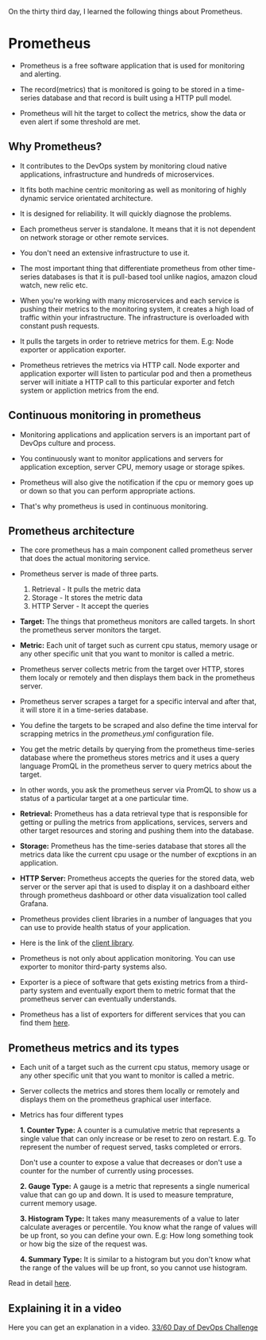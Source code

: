 On the thirty third day, I learned the following things about Prometheus.

# Prometheus

- Prometheus is a free software application that is used for monitoring and alerting.

- The record(metrics) that is monitored is going to be stored in a time-series database and that record is built using a HTTP pull model.

- Prometheus will hit the target to collect the metrics, show the data or even alert if some threshold are met.

## Why Prometheus?

- It contributes to the DevOps system by monitoring cloud native applications, infrastructure and hundreds of microservices.

- It fits both machine centric monitoring as well as monitoring of highly dynamic service orientated architecture.

- It is designed for reliability. It will quickly diagnose the problems.

- Each prometheus server is standalone. It means that it is not dependent on network storage or other remote services.

- You don't need an extensive infrastructure to use it.

- The most important thing that differentiate prometheus from other time-series databases is that it is pull-based tool unlike nagios, amazon cloud watch, new relic etc.

- When you're working with many microservices and each service is pushing their metrics to the monitoring system, it creates a high load of traffic within your infrastructure. The infrastructure is overloaded with constant push requests.

- It pulls the targets in order to retrieve metrics for them. E.g: Node exporter or application exporter.

- Prometheus retrieves the metrics via HTTP call. Node exporter and application exporter will listen to particular pod and then a prometheus server will initiate a HTTP call to this particular exporter and fetch system or appliction metrics from the end.

## Continuous monitoring in prometheus

- Monitoring applications and application servers is an important part of DevOps culture and process.

- You continuously want to monitor applications and servers for application exception, server CPU, memory usage or storage spikes.

- Prometheus will also give the notification if the cpu or memory goes up or down so that you can perform appropriate actions.

- That's why prometheus is used in continuous monitoring.

## Prometheus architecture

- The core prometheus has a main component called prometheus server that does the actual monitoring service.

- Prometheus server is made of three parts.

    1. Retrieval - It pulls the metric data
    2. Storage - It stores the metric data
    3. HTTP Server - It accept the queries

- **Target:** The things that prometheus monitors are called targets. In short the prometheus server monitors the target.

- **Metric:** Each unit of target such as current cpu status, memory usage or any other specific unit that you want to monitor is called a metric.

- Prometheus server collects metric from the target over HTTP, stores them localy or remotely and then displays them back in the prometheus server.

- Prometheus server scrapes a target for a specific interval and after that, it will store it in a time-series database.

- You define the targets to be scraped and also define the time interval for scrapping metrics in the *prometheus.yml* configuration file.

- You get the metric details by querying from the prometheus time-series database where the prometheus stores metrics and it uses a query language PromQL in the prometheus server to query metrics about the target.

- In other words, you ask the prometheus server via PromQL to show us a status of a particular target at a one particular time.

- **Retrieval:** Prometheus has a data retrieval type that is responsible for getting or pulling the metrics from applications, services, servers and other target resources and storing and pushing them into the database.

- **Storage:** Prometheus has the time-series database that stores all the metrics data like the current cpu usage or the number of excptions in an application.

- **HTTP Server:** Prometheus accepts the queries for the stored data, web server or the server api that is used to display it on a dashboard either through prometheus dashboard or other data visualization tool called Grafana.

- Prometheus provides client libraries in a number of languages that you can use to provide health status of your application.

- Here is the link of the [client library](https://prometheus.io/docs/instrumenting/clientlibs/).

- Prometheus is not only about application monitoring. You can use exporter to monitor third-party systems also.

- Exporter is a piece of software that gets existing metrics from a third-party system and eventually export them to metric format that the prometheus server can eventually understands.

- Prometheus has a list of exporters for different services that you can find them [here](https://prometheus.io/docs/instrumenting/exporters/).

## Prometheus metrics and its types

- Each unit of a target such as the current cpu status, memory usage or any other specific unit that you want to monitor is called a metric.

- Server collects the metrics and stores them locally or remotely and displays them on the prometheus graphical user interface.

- Metrics has four different types

    **1. Counter Type:** A counter is a cumulative metric that represents a single value that can only increase or be reset to zero on restart. E.g. To represent the number of request served, tasks completed or errors. 
    
    Don't use a counter to expose a value that decreases or don't use a counter for the number of currently using processes.

    **2. Gauge Type:** A gauge is a metric that represents a single numerical value that can go up and down. It is used to measure temprature, current memory usage.

    **3. Histogram Type:** It takes many measurements of a value to later calculate averages or percentile. You know what the range of values will be up front, so you can define your own. E.g: How long something took or how big the size of the request was.

    **4. Summary Type:** It is similar to a histogram but you don't know what the range of the values will be up front, so you cannot use histogram.

Read in detail [here](https://prometheus.io/docs/concepts/metric_types/).

## **Explaining it in a video**

Here you can get an explanation in a video. [33/60 Day of DevOps Challenge](https://www.youtube.com/watch?v=s4f3xxZxGYI&list=PLptbpfKzsc3BtEki4tHQm5Xmpj8w1_JlM&index=31)